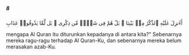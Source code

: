 ##### 8

<span class="ayah">أَءُنزِلَ عَلَيْهِ ٱلذِّكْرُ مِنۢ بَيْنِنَا ۚ بَلْ هُمْ فِى شَكٍّۢ مِّن ذِكْرِى ۖ بَل لَّمَّا يَذُوقُوا۟ عَذَابِ</span>

<span class="ayah_translation">mengapa Al Quran itu diturunkan kepadanya di antara kita?" Sebenarnya mereka ragu-ragu terhadap Al Quran-Ku, dan sebenarnya mereka belum merasakan azab-Ku.</span>
